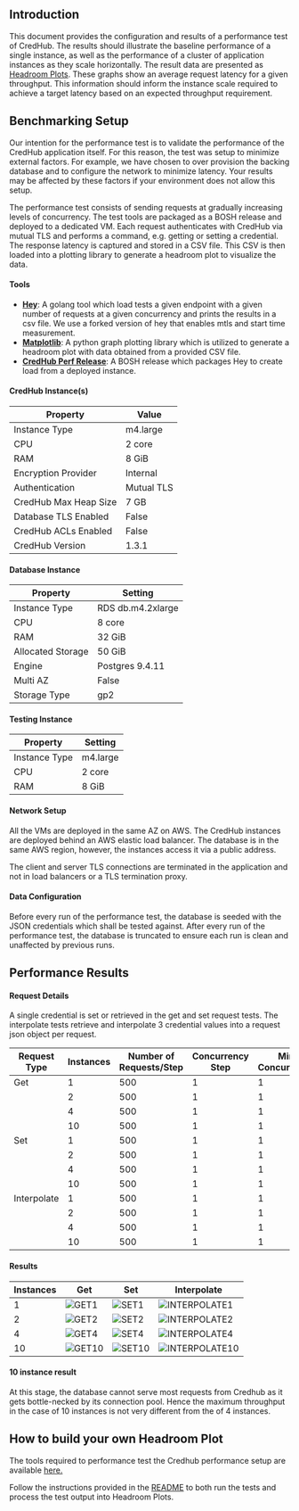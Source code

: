 ## Introduction

This document provides the configuration and results of a performance test of CredHub. The results should illustrate the baseline performance of a single instance, as well as the performance of a cluster of application instances as they scale horizontally. The result data are presented as [Headroom Plots][1]. These graphs show an average request latency for a given throughput. This information should inform the instance scale required to achieve a target latency based on an expected throughput requirement.

[1]:https://github.com/adrianco/headroom-plot

## Benchmarking Setup

Our intention for the performance test is to validate the performance of the CredHub application itself. For this reason, the test was setup to minimize external factors. For example, we have chosen to over provision the backing database and to configure the network to minimize latency. Your results may be affected by these factors if your environment does not allow this setup.

The performance test consists of sending requests at gradually increasing levels of concurrency. The test tools are packaged as a BOSH release and deployed to a dedicated VM. Each request authenticates with CredHub via mutual TLS and performs a command, e.g. getting or setting a credential. The response latency is captured and stored in a CSV file. This CSV is then loaded into a plotting library to generate a headroom plot to visualize the data.


#### Tools

* **[Hey][2]**: A golang tool which load tests a given endpoint with a given number of requests at a given concurrency and prints the results in a csv file. We use a forked version of hey that enables mtls and start time measurement.
* **[Matplotlib][3]**: A python graph plotting library which is utilized to generate a headroom plot with data obtained from a provided CSV file.
* **[CredHub Perf Release][4]**: A BOSH release which packages Hey to create load from a deployed instance.

[2]:https://github.com/cf-routing/hey
[3]:https://github.com/matplotlib/matplotlib
[4]:https://github.com/cloudfoundry-incubator/credhub-perf-release

#### CredHub Instance(s)

| Property              | Value      |
|-----------------------|------------|
| Instance Type         | m4.large   |
| CPU                   | 2 core     |
| RAM                   | 8 GiB      |
| Encryption Provider   | Internal   |
| Authentication        | Mutual TLS |
| CredHub Max Heap Size | 7 GB       |
| Database TLS Enabled  | False      |
| CredHub ACLs Enabled  | False      |
| CredHub Version       | 1.3.1      |


#### Database Instance

| Property          | Setting           |
|-------------------|-------------------|
| Instance Type     | RDS db.m4.2xlarge |
| CPU               | 8 core            |
| RAM               | 32 GiB            |
| Allocated Storage | 50 GiB            |
| Engine            | Postgres 9.4.11   |
| Multi AZ          | False             |
| Storage Type      | gp2               |


#### Testing Instance

| Property          | Setting  |
|-------------------|----------|
| Instance Type     | m4.large |
| CPU               | 2 core   |
| RAM               | 8 GiB    |

#### Network Setup

All the VMs are deployed in the same AZ on AWS. The CredHub instances are deployed behind an AWS elastic load balancer. The database is in the same AWS region, however, the instances access it via a public address.

The client and server TLS connections are terminated in the application and not in load balancers or a TLS termination proxy.

#### Data Configuration

Before every run of the performance test, the database is seeded with the JSON credentials which shall be tested against.
After every run of the performance test, the database is truncated to ensure each run is clean and unaffected by previous runs.

## Performance Results

#### Request Details

A single credential is set or retrieved in the get and set request tests. The interpolate tests retrieve and interpolate 3 credential values into a request json object per request.

| Request Type |  Instances | Number of Requests/Step | Concurrency Step | Min Concurrency | Max Concurrency | Total Requests |
|------|-----|------|-------|-------|------|------|
| Get         | 1  | 500 | 1 | 1 | 60  | 30000
|             | 2  | 500 | 1 | 1 | 60  | 30000
|             | 4  | 500 | 1 | 1 | 60  | 30000
|             | 10 | 500 | 1 | 1 | 120 | 60000
| Set         | 1  | 500 | 1 | 1 | 40  | 20000
|             | 2  | 500 | 1 | 1 | 40  | 20000
|             | 4  | 500 | 1 | 1 | 40  | 20000
|             | 10 | 500 | 1 | 1 | 80  | 40000
| Interpolate | 1  | 500 | 1 | 1 | 50  | 25000
|             | 2  | 500 | 1 | 1 | 50  | 25000
|             | 4  | 500 | 1 | 1 | 50  | 25000
|             | 10 | 500 | 1 | 1 | 100 | 50000

#### Results

| Instances |  Get | Set | Interpolate |
|------|-----|------|-----|
| 1  | ![GET1](https://raw.githubusercontent.com/cloudfoundry-incubator/credhub/master/docs/images/GET_1_instance.png) | ![SET1](https://raw.githubusercontent.com/cloudfoundry-incubator/credhub/master/docs/images/SET_1_instance.png) | ![INTERPOLATE1](https://raw.githubusercontent.com/cloudfoundry-incubator/credhub/master/docs/images/INTERPOLATE_1_instance.png) |
| 2  | ![GET2](https://raw.githubusercontent.com/cloudfoundry-incubator/credhub/master/docs/images/GET_2_instance.png) | ![SET2](https://raw.githubusercontent.com/cloudfoundry-incubator/credhub/master/docs/images/SET_2_instance.png) | ![INTERPOLATE2](https://raw.githubusercontent.com/cloudfoundry-incubator/credhub/master/docs/images/INTERPOLATE_2_instance.png) |
| 4  | ![GET4](https://raw.githubusercontent.com/cloudfoundry-incubator/credhub/master/docs/images/GET_4_instance.png) | ![SET4](https://raw.githubusercontent.com/cloudfoundry-incubator/credhub/master/docs/images/SET_4_instance.png) | ![INTERPOLATE4](https://raw.githubusercontent.com/cloudfoundry-incubator/credhub/master/docs/images/INTERPOLATE_4_instance.png) |
| 10 | ![GET10](https://raw.githubusercontent.com/cloudfoundry-incubator/credhub/master/docs/images/GET_10_instance.png) | ![SET10](https://raw.githubusercontent.com/cloudfoundry-incubator/credhub/master/docs/images/SET_10_instance.png) | ![INTERPOLATE10](https://raw.githubusercontent.com/cloudfoundry-incubator/credhub/master/docs/images/INTERPOLATE_10_instance.png) |


#### 10 instance result

At this stage, the database cannot serve most requests from Credhub as it gets bottle-necked by its connection pool. Hence the maximum throughput in the case of 10 instances is not very different from the of 4 instances.

## How to build your own Headroom Plot

The tools required to performance test the Credhub performance setup are available [here.](https://github.com/cloudfoundry-incubator/credhub-perf-release)

Follow the instructions provided in the [README](https://github.com/cloudfoundry-incubator/credhub-performance/blob/master/README.md) to both run the tests and process the test output into Headroom Plots.
